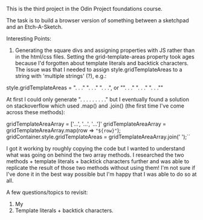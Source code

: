 This is the third project in the Odin Project foundations course.

The task is to build a browser version of something between a sketchpad and an Etch-A-Sketch.

Interesting Points:

1. Generating the square divs and assigning properties with JS rather than in the html/css files. Setting the grid-template-areas property took ages because I'd forgotten about template literals and backtick characters. The issue was that I needed to assign style.gridTemplateAreas to a string with 'multiple strings' (?), e.g.:

style.gridTemplateAreas =
  ". . ."
  ". . ."
  ". . .", or "". . ." ". . ." ". . .""

At first I could only generate ". . . . . . . . ." but I eventually found a solution on stackoverflow which used .map() and .join() (the first time I've come across these methods): 

gridTemplateAreaArray = ['...', '...', '...']'
gridTemplateAreaArray = gridTemplateAreaArray.map(row => `"${row}"`);
gridContainer.style.gridTemplateAreas = gridTemplateAreaArray.join(' ');``

I got it working by roughly copying the code but I wanted to understand what was going on behind the two array methods. I researched the two methods + template literals + backtick characters further and was able to replicate the result of those two methods without using them! I'm not sure if I've done it in the best way possible but I'm happy that I was able to do so at all.

A few questions/topics to revisit:

1. My 
2. Template literals + backtick characters.